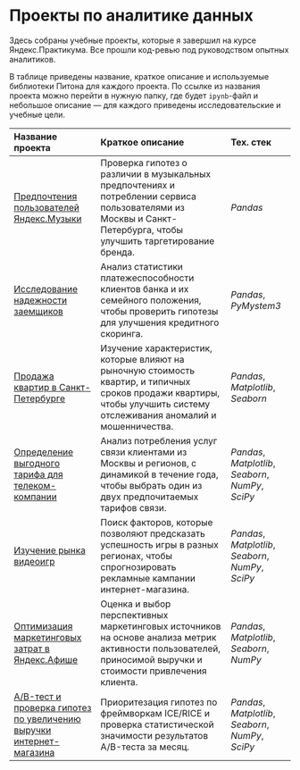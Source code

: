 # Проекты по аналитике данных
Здесь собраны учебные проекты, которые я завершил на курсе Яндекс.Практикума. Все прошли код-ревью под руководством опытных аналитиков.

В таблице приведены название, краткое описание и используемые библиотеки Питона для каждого проекта. По ссылке из названия проекта можно перейти в нужную папку, где будет `ipynb`-файл и небольшое описание — для каждого приведены исследовательские и учебные цели.

| Название проекта | Краткое описание | Тех. стек |
| :---------- | :------------------------------ | :-------------- |
| [Предпочтения пользователей Яндекс.Музыки](./music-service_pandas-basic) | Проверка гипотез о различии в музыкальных предпочтениях и потреблении сервиса пользователями из Москвы и Санкт-Петербурга, чтобы улучшить таргетирование бренда. | *Pandas* |
| [Исследование надежности заемщиков](./credit-scoring_data-pre-processing) | Анализ статистики платежеспособности клиентов банка и их семейного положения, чтобы проверить гипотезы для улучшения кредитного скоринга. | *Pandas*, *PyMystem3* |
| [Продажа квартир в Санкт-Петербурге](./real-estate_exploratory-data-analysis) | Изучение характеристик, которые влияют на рыночную стоимость квартир, и типичных сроков продажи квартиры, чтобы улучшить систему отслеживания аномалий и мошенничества. | *Pandas*, *Matplotlib*, *Seaborn* |
| [Определение выгодного тарифа для телеком-компании](./telecom-tariffs_statistical-data-analysis) | Анализ потребления услуг связи клиентами из Москвы и регионов, с динамикой в течение года, чтобы выбрать один из двух предпочитаемых тарифов связи. | *Pandas*, *Matplotlib*, *Seaborn*, *NumPy*, *SciPy* |
| [Изучение рынка видеоигр](./videogames-sales_pre-eda-sda) | Поиск факторов, которые позволяют предсказать успешность игры в разных регионах, чтобы спрогнозировать рекламные кампании интернет-магазина. | *Pandas*, *Matplotlib*, *Seaborn*, *NumPy*, *SciPy* |
| [Оптимизация маркетинговых затрат в Яндекс.Афише](./business-metrics-analysis) | Оценка и выбор перспективных маркетинговых источников на основе анализа метрик активности пользователей, приносимой выручки и стоимости привлечения клиента. | *Pandas*, *Matplotlib*, *Seaborn*, *NumPy* |
| [A/B-тест и проверка гипотез по увеличению выручки интернет-магазина](./ab-hypothesis-testing) | Приоритезация гипотез по фреймворкам ICE/RICE и проверка статистической значимости результатов A/B-теста за месяц. | *Pandas*, *Matplotlib*, *Seaborn*, *NumPy*, *SciPy* |
